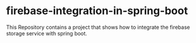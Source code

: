 # firebase-integration-in-spring-boot
This Repository contains a project that shows how to integrate the firebase storage service with spring boot.
